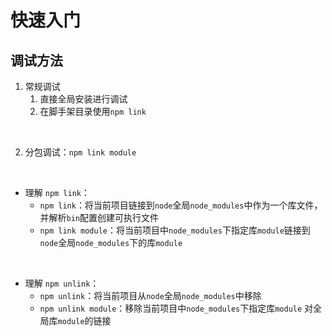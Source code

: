 # 快速入门

## 调试方法

1. 常规调试
    1. 直接全局安装进行调试
    2. 在脚手架目录使用`npm link` 

<br>

2. 分包调试：`npm link module`

<br>

- 理解 `npm link`：
  - `npm link`：将当前项目链接到`node`全局`node_modules`中作为一个库文件，并解析`bin`配置创建可执行文件
  - `npm link module`：将当前项目中`node_modules`下指定库`module`链接到`node`全局`node_modules`下的库`module`

<br>

- 理解 `npm unlink`：
  - `npm unlink`：将当前项目从`node`全局`node_modules`中移除
  - `npm unlink module`：移除当前项目中`node_modules`下指定库`module` 对全局库`module`的链接

<br>